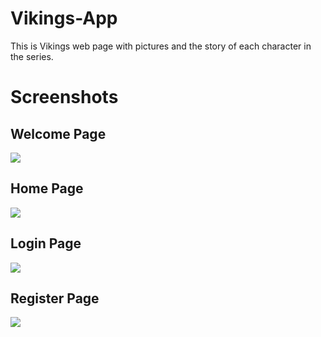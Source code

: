 # Vikings-App
 This is Vikings web page with pictures and the story of each character in the series.

<h1> Screenshots </h1>
<h2> Welcome Page </h2>
<img src="https://github.com/BDukov/Vikings-App/assets/107854265/bdfb1c57-cd70-433b-809c-7ccc3e79703b"> </img>
<h2> Home Page </h2>
<img src="https://github.com/BDukov/Vikings-App/assets/107854265/09e60d21-4e94-4ce6-a4ab-7cb6d19ca39f"> </img>
<h2> Login Page </h2>
<img src="https://github.com/BDukov/Vikings-App/assets/107854265/13d446a4-ef4e-4caa-8fa0-cff5fe8e9839"> </img>
<h2> Register Page </h2>
<img src="https://github.com/BDukov/Vikings-App/assets/107854265/5832e629-f572-4030-93d9-88ebd7e43534"> </img>
